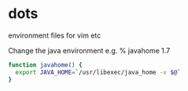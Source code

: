 # dots
environment files for vim etc

Change the java environment e.g. % javahome 1.7

~~~bash
function javahome() {
  export JAVA_HOME=`/usr/libexec/java_home -v $@`
}
~~~
